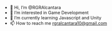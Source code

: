 - 👋 Hi, I’m @RGRAlcantara
- 👀 I’m interested in Game Development
- 🌱 I’m currently learning Javascript and Unity
- 📫 How to reach me rgralcantara10@gmail.com
<!---
RGRAlcantara/RGRAlcantara is a ✨ special ✨ repository because its `README.md` (this file) appears on your GitHub profile.
You can click the Preview link to take a look at your changes.
--->
